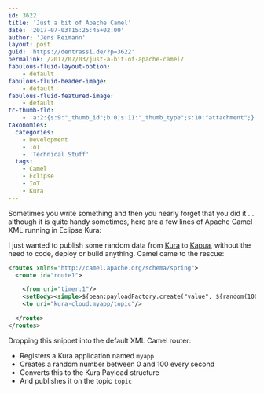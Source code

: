```yaml
---
id: 3622
title: 'Just a bit of Apache Camel'
date: '2017-07-03T15:25:45+02:00'
author: 'Jens Reimann'
layout: post
guid: 'https://dentrassi.de/?p=3622'
permalink: /2017/07/03/just-a-bit-of-apache-camel/
fabulous-fluid-layout-option:
    - default
fabulous-fluid-header-image:
    - default
fabulous-fluid-featured-image:
    - default
tc-thumb-fld:
    - 'a:2:{s:9:"_thumb_id";b:0;s:11:"_thumb_type";s:10:"attachment";}'
taxonomies:
  categories:
    - Development
    - IoT
    - 'Technical Stuff'
  tags:
    - Camel
    - Eclipse
    - IoT
    - Kura
---
```


Sometimes you write something and then you nearly forget that you did it … although it is quite handy sometimes, here are a few lines of Apache Camel XML running in Eclipse Kura:

<!-- more -->

I just wanted to publish some random data from [Kura](https://eclipse.org/kura) to [Kapua](https://eclipse.org/kapua), without the need to code, deploy or build anything. Camel came to the rescue:

```xml
<routes xmlns="http://camel.apache.org/schema/spring">
  <route id="route1">

    <from uri="timer:1"/>
    <setBody><simple>${bean:payloadFactory.create("value", ${random(100)})}</simple></setBody>
    <to uri="kura-cloud:myapp/topic"/>

  </route>
</routes>
```

Dropping this snippet into the default XML Camel router:

- Registers a Kura application named `myapp`
- Creates a random number between 0 and 100 every second
- Converts this to the Kura Payload structure
- And publishes it on the topic `topic`
